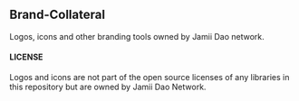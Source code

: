 ## Brand-Collateral
Logos, icons and other branding tools owned by Jamii Dao network.


#### LICENSE
Logos and icons are not part of the open source licenses of any libraries in this repository but are owned by Jamii Dao Network.
